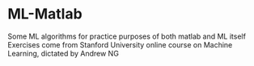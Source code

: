 # ML-Matlab
Some ML algorithms for practice purposes of both matlab and ML itself
Exercises come from Stanford University online course on Machine Learning, dictated by Andrew NG
